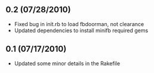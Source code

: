 0.2 (07/28/2010)
------------------
* Fixed bug in init.rb to load fbdoorman, not clearance
* Updated dependencies to install minifb required gems

0.1 (07/17/2010)
------------------
* Updated some minor details in the Rakefile